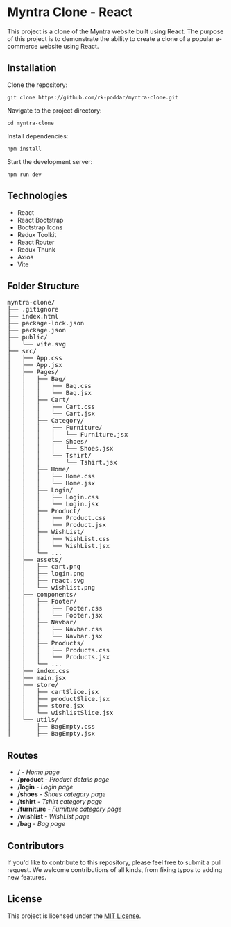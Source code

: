 # Myntra Clone - React
This project is a clone of the Myntra website built using React. The purpose of this project is to demonstrate the ability to create a clone of a popular e-commerce website using React.

## Installation
Clone the repository: <pre>`git clone https://github.com/rk-poddar/myntra-clone.git`</pre>
Navigate to the project directory: <pre>`cd myntra-clone`</pre>
Install dependencies: <pre>`npm install`</pre>
Start the development server: <pre>`npm run dev`</pre>

## Technologies
- React
- React Bootstrap
- Bootstrap Icons
- Redux Toolkit
- React Router
- Redux Thunk
- Axios
- Vite

## Folder Structure
<pre>
myntra-clone/
├── .gitignore
├── index.html
├── package-lock.json
├── package.json
├── public/
│   └── vite.svg
├── src/
│   ├── App.css
│   ├── App.jsx
│   ├── Pages/
│   │   ├── Bag/
│   │   │   ├── Bag.css
│   │   │   └── Bag.jsx
│   │   ├── Cart/
│   │   │   ├── Cart.css
│   │   │   └── Cart.jsx
│   │   ├── Category/
│   │   │   ├── Furniture/
│   │   │   │   └── Furniture.jsx
│   │   │   ├── Shoes/
│   │   │   │   └── Shoes.jsx
│   │   │   └── Tshirt/
│   │   │       └── Tshirt.jsx
│   │   ├── Home/
│   │   │   ├── Home.css
│   │   │   └── Home.jsx
│   │   ├── Login/
│   │   │   ├── Login.css
│   │   │   └── Login.jsx
│   │   ├── Product/
│   │   │   ├── Product.css
│   │   │   └── Product.jsx
│   │   ├── WishList/
│   │   │   ├── WishList.css
│   │   │   └── WishList.jsx
│   │   └── ...
│   ├── assets/
│   │   ├── cart.png
│   │   ├── login.png
│   │   ├── react.svg
│   │   └── wishlist.png
│   ├── components/
│   │   ├── Footer/
│   │   │   ├── Footer.css
│   │   │   └── Footer.jsx
│   │   ├── Navbar/
│   │   │   ├── Navbar.css
│   │   │   └── Navbar.jsx
│   │   ├── Products/
│   │   │   ├── Products.css
│   │   │   └── Products.jsx
│   │   └── ...
│   ├── index.css
│   ├── main.jsx
│   ├── store/
│   │   ├── cartSlice.jsx
│   │   ├── productSlice.jsx
│   │   ├── store.jsx
│   │   └── wishlistSlice.jsx
│   └── utils/
│       ├── BagEmpty.css
│       ├── BagEmpty.jsx
</pre>

## Routes
+ **/** - *Home page*
+ **/product** - *Product details page*
+ **/login** - *Login page*
+ **/shoes** - *Shoes category page*
+ **/tshirt** - *Tshirt category page*
+ **/furniture** - *Furniture category page*
+ **/wishlist** - *WishList page*
+ **/bag** - *Bag page*

## Contributors
If you'd like to contribute to this repository, please feel free to submit a pull request. We welcome contributions of all kinds, from fixing typos to adding new features.

## License
This project is licensed under the [MIT License](https://github.com/rk-poddar/myntra-clone/blob/main/LICENSE).















